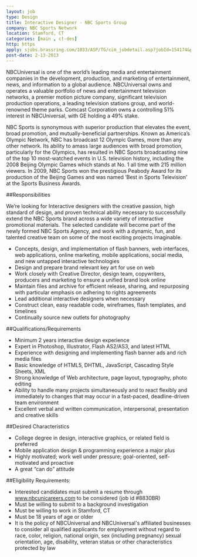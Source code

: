 ```yaml
---
layout: job
type: Design
title: Interactive Designer - NBC Sports Group
company: NBC Sports Network
location: Stamford, CT
categories: [main , ct-des]
http: https
apply: sjobs.brassring.com/1033/ASP/TG/cim_jobdetail.asp?jobId=154174&partnerid=25354&siteid=5108&codes=AD007
post-date: 2-13-2013
---
```


NBCUniversal is one of the world’s leading media and entertainment companies in the development, production, and marketing of entertainment, news, and information to a global audience. NBCUniversal owns and operates a valuable portfolio of news and entertainment television networks, a premier motion picture company, significant television production operations, a leading television stations group, and world-renowned theme parks. Comcast Corporation owns a controlling 51% interest in NBCUniversal, with GE holding a 49% stake.

NBC Sports is synonymous with superior production that elevates the event, broad promotion, and mutually-beneficial partnerships. Known as America’s Olympic Network, NBC has broadcast 12 Olympic Games, more than any other network. Its ability to amass large audiences with broad promotion, particularly for the Olympics, has resulted in NBC Sports broadcasting nine of the top 10 most-watched events in U.S. television history, including the 2008 Beijing Olympic Games which stands at No. 1 all time with 215 million viewers. In 2009, NBC Sports won the prestigious Peabody Award for its production of the Beijing Games and was named ‘Best in Sports Television’ at the Sports Business Awards.

##Responsibilities

We’re looking for Interactive designers with the creative passion, high standard of design, and proven technical ability necessary to successfully extend the NBC Sports brand across a wide variety of interactive promotional materials. The selected candidate will become part of the newly formed NBC Sports Agency, and work with a dynamic, fun, and talented creative team on some of the most exciting projects imaginable. 


* Concepts, design, and implementation of flash banners, web interfaces, web applications, online marketing, mobile applications, social media, and new untapped interactive technologies
* Design and prepare brand relevant key art for use on web 
* Work closely with Creative Director, design team, copywriters, producers and marketing to ensure a unified brand look online
* Maintain files and archive for efficient release, sharing, and repurposing with particular emphasis on adhering to rights agreements
* Lead additional interactive designers when necessary 
* Construct clean, easy readable code, wireframes, flash templates, and timelines
* Continually source new outlets for photography

##Qualifications/Requirements

* Minimum 2 years interactive design experience
* Expert in Photoshop, Illustrator, Flash AS2/AS3, and latest HTML
* Experience with designing and implementing flash banner ads and rich media files
* Basic knowledge of HTML5, DHTML, JavaScript, Cascading Style Sheets, XML
* Strong knowledge of Web architecture, page layout, typography, photo editing
* Ability to handle many projects simultaneously and to react flexibly and immediately to changes that may occur in a fast-paced, deadline-driven team environment
* Excellent verbal and written communication, interpersonal, presentation and creative skills

##Desired Characteristics

* College degree in design, interactive graphics, or related field is preferred
* Mobile application design & programming experience a major plus
* Highly motivated; work well under pressure; goal-oriented, self-motivated and proactive
* A great “can do” attitude

##Eligibility Requirements:

* Interested candidates must submit a resume through www.nbcunicareers.com to be considered (job id #8830BR)
* Must be willing to submit to a background investigation
* Must be willing to work in Stamford, CT
* Must be 18 years of age or older
* It is the policy of NBCUniversal and NBCUniversal's affiliated businesses to consider all qualified applicants for employment without regard to race, color, religion, national origin, sex (including pregnancy) sexual orientation, age, disability, veteran status or other characteristics protected by law